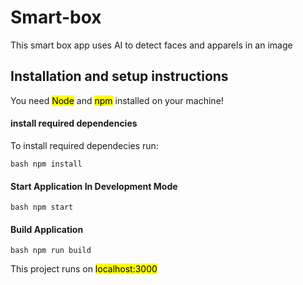 # Smart-box
This smart box app uses AI to detect faces and apparels in an image

## Installation and setup instructions
You need <mark>Node</mark> and <mark>npm</mark> installed on your machine!

#### install required dependencies
To install required dependecies run:

```bash npm install ```

#### Start Application In Development Mode 

```bash npm start ```

#### Build Application 

```bash npm run build  ```


This project runs on <mark>localhost:3000</mark>


